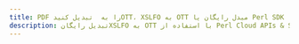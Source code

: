 ---title: PDF را به  تبدیل کنیدOTT، XSLFO به OTT مبدل رایگان یا Perl SDKdescription: تبدیل رایگانXSLFO به OTT با استفاده از Perl Cloud APIs & SDK همچنین اسناد PDF را در Cloud ایجاد، ویرایش و رندر کنید.---